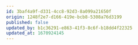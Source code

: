 ```yaml
---
id: 3baf4a9f-d331-4cc8-92d3-8a099a21650f
origin: 1248f2e7-d166-419e-bcb8-5308a76d3199
published: false
updated_by: b1c36291-e863-41f3-8c6f-b18dd4f22325
updated_at: 1670924145
---
```

